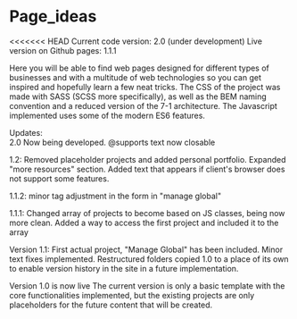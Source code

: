 # Page_ideas

<<<<<<< HEAD
Current code version: 2.0 (under development)
Live version on Github pages: 1.1.1

Here you will be able to find web pages designed for different types of businesses and with a multitude of web technologies so you can get inspired and hopefully learn a few neat tricks.
The CSS of the project was made with SASS (SCSS more specifically), as well as the BEM naming convention and a reduced version of the 7-1 architecture. The Javascript implemented uses some of the modern ES6 features.

Updates:  
2.0 Now being developed.
@supports text now closable

1.2: Removed placeholder projects and added personal portfolio. Expanded "more resources" section. Added text that appears if client's browser does not support some features.

1.1.2: minor tag adjustment in the form in "manage global"

1.1.1: Changed array of projects to become based on JS classes, being now more clean. Added a way to access the first project and included it to the array

Version 1.1: First actual project, "Manage Global" has been included. Minor text fixes implemented. Restructured folders copied 1.0 to a place of its own to enable version history in the site in a future implementation.

Version 1.0 is now live
The current version is only a basic template with the core functionalities implemented, but the existing projects are only placeholders for the future content that will be created.
